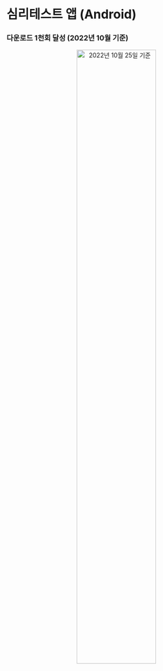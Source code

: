 # 심리테스트 앱 (Android)

### 다운로드 1천회 달성 (2022년 10월 기준)

<p align="center">
<img width="60%" alt="2022년 10월 25일 기준" src="https://github.com/user-attachments/assets/94d118bc-de7b-48e3-afe1-638fb50f3c7e">
</p>

